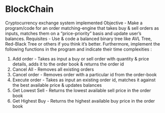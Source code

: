 # BlockChain
Cryptocurrency exchange system implemented
Objective - Make a program/code for an order matching-engine that takes buy & sell orders
as inputs, matches them on a “price-priority” basis and update user’s balances.
Requisites - Use & code a balanced binary tree like AVL Tree, Red-Black Tree or others if you
think it’s better. Furthermore, implement the following functions in the program and indicate
their time complexities :
1) Add order - Takes as input a buy or sell order with quantity & price details, adds it to the
order book & returns the order id
2) Cancel All - Removes all existing orders
3) Cancel order - Removes order with a particular id from the order-book
4) Execute order - Takes as input an existing order id, matches it against the best available
price & updates balances
5) Get Lowest Sell - Returns the lowest available sell price in the order book
6) Get Highest Buy - Returns the highest available buy price in the order book
